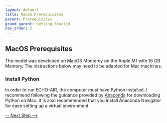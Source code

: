```yaml
---
layout: default
title: MacOS Prerequisites
parent: Prerequisites
grand_parent: Getting Started
nav_order: 2
---
```


## MacOS Prerequisites
The model was developed on MacOS Monterey on the Apple M1 with 16 GB Memory. The instructions below may need to be adapted for Mac machines.

### Install Python
In order to run ECHO-AIR, the computer must have Python installed. I recommend following the guidance provided by [Anaconda](https://docs.anaconda.com/anaconda/install/mac-os/) for downloading Python on Mac. It is also recommended that you install Anaconda Navigator for ease setting up a virtual environment.

[-- Next Step -->](https://echo-air-model.github.io/docs/getting_started/start_up_console.html)
